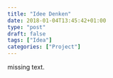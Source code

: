 ```yaml
---
title: "Idee Denken"
date: 2018-01-04T13:45:42+01:00
type: "post"
draft: false
tags: ["Idea"]
categories: ["Project"]
---
```

missing text.
